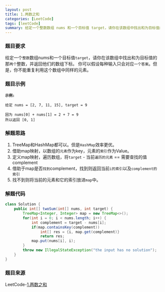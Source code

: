 ```yaml
---
layout: post
title: 1.两数之和
categories: [LeetCode]
tags: [leetCode]
summary: 给定一个整数数组 nums 和一个目标值 target，请你在该数组中找出和为目标值的那 两个 整数，并返回他们的数组下标。
---
```


### 题目要求
给定一个`整数`数组nums和一个目标值`target`，请你在该数组中找出和为目标值的那`两个`整数，并返回他们的数组下标。 
你可以假设每种输入只会对应`一个答案`。但是，你不能重复利用这个数组中同样的元素。


### 题目示例
**`示例:`** 
```
给定 nums = [2, 7, 11, 15], target = 9

因为 nums[0] + nums[1] = 2 + 7 = 9
所以返回 [0, 1]
```

### 解题思路
1. TreeMap和HashMap都可以。但是`HashMap`效率更优。
1. 借助map映射，以数组的`元素`作为key，元素的`索引`作为Value。
1. 定义map映射，遍历数组，将`target` - 当前`遍历的元素` == 需要查找的值complement
1. 借助于map是否`找到`complement，找到则返回当前`i的索引`以及`complement的索引`
1. 找不到则将当前的元素和它的索引放进`map`中。

### 解题代码
```java
class Solution {
    public int[] twoSum(int[] nums, int target) {
        TreeMap<Integer, Integer> map = new TreeMap<>();
        for(int i = 0; i < nums.length; i++) {
            int complement = target - nums[i];
            if(map.containsKey(complement))
                int[] res = {i, map.get(complement)}
                return res;
            map.put(nums[i], i);
        }
        throw new IllegalStateException("the input has no solution");
    }
}
```

### 题目来源
LeetCode-[1.两数之和](https://leetcode-cn.com/problems/two-sum/)
